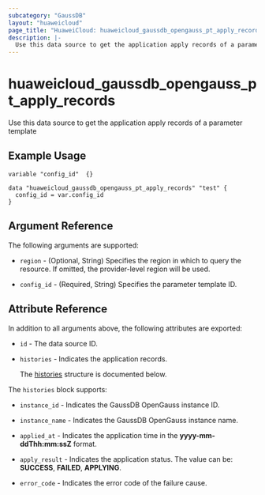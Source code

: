 ```yaml
---
subcategory: "GaussDB"
layout: "huaweicloud"
page_title: "HuaweiCloud: huaweicloud_gaussdb_opengauss_pt_apply_records"
description: |-
  Use this data source to get the application apply records of a parameter template
---
```


# huaweicloud_gaussdb_opengauss_pt_apply_records

Use this data source to get the application apply records of a parameter template

## Example Usage

```hcl
variable "config_id"  {}

data "huaweicloud_gaussdb_opengauss_pt_apply_records" "test" {
  config_id = var.config_id
}
```

## Argument Reference

The following arguments are supported:

* `region` - (Optional, String) Specifies the region in which to query the resource.
  If omitted, the provider-level region will be used.

* `config_id` - (Required, String) Specifies the parameter template ID.

## Attribute Reference

In addition to all arguments above, the following attributes are exported:

* `id` - The data source ID.

* `histories` - Indicates the application records.

  The [histories](#histories_struct) structure is documented below.

<a name="histories_struct"></a>
The `histories` block supports:

* `instance_id` - Indicates the GaussDB OpenGauss instance ID.

* `instance_name` - Indicates the GaussDB OpenGauss instance name.

* `applied_at` - Indicates the application time in the **yyyy-mm-ddThh:mm:ssZ** format.

* `apply_result` - Indicates the application status.
  The value can be: **SUCCESS**, **FAILED**, **APPLYING**.

* `error_code` - Indicates the error code of the failure cause.
